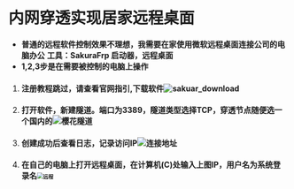 # **内网穿透实现居家远程桌面**

- **普通的远程软件控制效果不理想，我需要在家使用微软远程桌面连接公司的电脑办公**
  **工具：SakuraFrp 启动器，远程桌面**
- **1,2,3步是在需要被控制的电脑上操作**

1. #### 注册教程跳过，请查看官网指引,下载软件![sakuar_download](https://cdn.staticaly.com/gh/Sweets-Sheep/sheep-images@master/picx/sakuar_download.4aqioquvb900.jpg)

1. #### **打开软件，新建隧道。端口为3389，隧道类型选择TCP，穿透节点随便选一个国内的**![樱花隧道](https://cdn.staticaly.com/gh/Sweets-Sheep/sheep-images@master/20230303/樱花隧道.2o7hk9ze2y00.jpg)

1. #### **创建成功后查看日志，记录访问IP**![连接地址](https://cdn.staticaly.com/gh/Sweets-Sheep/sheep-images@master/20230303/连接地址.5p0oj0xzxo80.jpg)

1. #### 在自己的电脑上打开远程桌面，在计算机(C)处输入上图IP，用户名为系统登录名<img src="https://cdn.staticaly.com/gh/Sweets-Sheep/sheep-images@master/20230303/远程.74bo37bb6800.jpg" alt="远程" style="zoom:67%;" />

